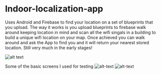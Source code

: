 # Indoor-localization-app
Uses Android and Firebase to find your location on a set of blueprints that you upload. The way it works is you upload blueprints to firebase
walk around keeping location in mind and scan all the wifi singals in a building to build a unique wifi location on your map.
Once achieved you can walk around and ask the App to find you and it will return your nearest stored location. Still very much in the early stages!

![alt text](https://user-images.githubusercontent.com/13039593/28166561-602c671a-67a6-11e7-8e6f-c46c1ef3d828.jpg)

Some of the basic screens I used for testing
![alt-text](https://user-images.githubusercontent.com/13039593/28166491-1f1da536-67a6-11e7-8b23-d5c87dbec9a4.png)
![alt-text](https://user-images.githubusercontent.com/13039593/28166495-2227b96a-67a6-11e7-8380-58ef76678892.png)
